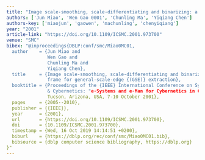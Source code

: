 ```yaml
---
title: "Image scale-smoothing, scale-differentiating and binarizing: a new frame for general-scale-edge (GSE) extraction"
authors: ['Jun Miao', 'Wen Gao 0001', 'Chunling Ma', 'Yiqiang Chen']
authors-key: ['miaojun', 'gaowen', 'machunling', 'chenyiqiang']
year: "2001"
article-link: "https://doi.org/10.1109/ICSMC.2001.973700"
venue: "SMC"
bibex: "@inproceedings{DBLP:conf/smc/Miao0MC01,
  author    = {Jun Miao and
               Wen Gao and
               Chunling Ma and
               Yiqiang Chen},
  title     = {Image scale-smoothing, scale-differentiating and binarizing: a new
               frame for general-scale-edge {(GSE)} extraction},
  booktitle = {Proceedings of the {IEEE} International Conference on Systems, Man
               & Cybernetics: "e-Systems and e-Man for Cybernetics in Cyberspace",
               Tucson, Arizona, USA, 7-10 October 2001},
  pages     = {2005--2010},
  publisher = {{IEEE}},
  year      = {2001},
  url       = {https://doi.org/10.1109/ICSMC.2001.973700},
  doi       = {10.1109/ICSMC.2001.973700},
  timestamp = {Wed, 16 Oct 2019 14:14:51 +0200},
  biburl    = {https://dblp.org/rec/conf/smc/Miao0MC01.bib},
  bibsource = {dblp computer science bibliography, https://dblp.org}
}"
---
```

